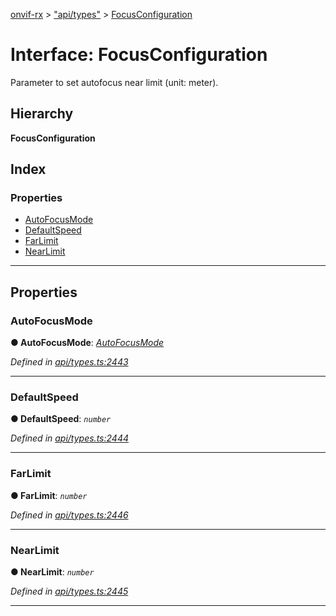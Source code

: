 [onvif-rx](../README.md) > ["api/types"](../modules/_api_types_.md) > [FocusConfiguration](../interfaces/_api_types_.focusconfiguration.md)

# Interface: FocusConfiguration

Parameter to set autofocus near limit (unit: meter).

## Hierarchy

**FocusConfiguration**

## Index

### Properties

* [AutoFocusMode](_api_types_.focusconfiguration.md#autofocusmode)
* [DefaultSpeed](_api_types_.focusconfiguration.md#defaultspeed)
* [FarLimit](_api_types_.focusconfiguration.md#farlimit)
* [NearLimit](_api_types_.focusconfiguration.md#nearlimit)

---

## Properties

<a id="autofocusmode"></a>

###  AutoFocusMode

**● AutoFocusMode**: *[AutoFocusMode](../enums/_api_types_.autofocusmode.md)*

*Defined in [api/types.ts:2443](https://github.com/patrickmichalina/onvif-rx/blob/d62cee9/src/api/types.ts#L2443)*

___
<a id="defaultspeed"></a>

###  DefaultSpeed

**● DefaultSpeed**: *`number`*

*Defined in [api/types.ts:2444](https://github.com/patrickmichalina/onvif-rx/blob/d62cee9/src/api/types.ts#L2444)*

___
<a id="farlimit"></a>

###  FarLimit

**● FarLimit**: *`number`*

*Defined in [api/types.ts:2446](https://github.com/patrickmichalina/onvif-rx/blob/d62cee9/src/api/types.ts#L2446)*

___
<a id="nearlimit"></a>

###  NearLimit

**● NearLimit**: *`number`*

*Defined in [api/types.ts:2445](https://github.com/patrickmichalina/onvif-rx/blob/d62cee9/src/api/types.ts#L2445)*

___

